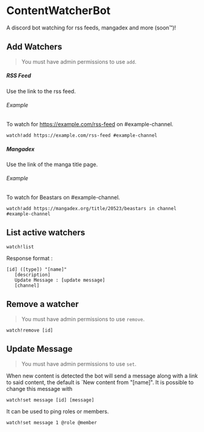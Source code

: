 # ContentWatcherBot
A discord bot watching for rss feeds, mangadex and more (soon™)!

## Add Watchers
> You must have admin permissions to use `add`.
##### RSS Feed
Use the link to the rss feed.  
###### Example 
To watch for https://example.com/rss-feed on #example-channel.
```
watch!add https://example.com/rss-feed #example-channel
```

##### Mangadex
Use the link of the manga title page.
###### Example
To watch for Beastars on #example-channel.
```
watch!add https://mangadex.org/title/20523/beastars in channel #example-channel
```

## List active watchers
```
watch!list
```  
Response format :
```
[id] ([type]) "[name]"
   [description]
   Update Message : [update message]
   [channel]
```

## Remove a watcher
> You must have admin permissions to use `remove`.
```
watch!remove [id]
```

## Update Message
> You must have admin permissions to use `set`.

When new content is detected the bot will send a message along with a link to said content, the default is `New content from "[name]".
It is possible to change this message with 
```
watch!set message [id] [message]
```
It can be used to ping roles or members.
```
watch!set message 1 @role @member
```